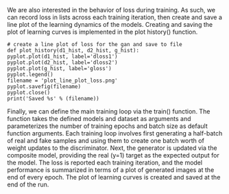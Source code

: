 
We are also interested in the behavior of loss during training. As such, we can record loss in
lists across each training iteration, then create and save a line plot of the learning dynamics of the
models. Creating and saving the plot of learning curves is implemented in the plot history()
function.

```
# create a line plot of loss for the gan and save to file
def plot_history(d1_hist, d2_hist, g_hist):
pyplot.plot(d1_hist, label='dloss1')
pyplot.plot(d2_hist, label='dloss2')
pyplot.plot(g_hist, label='gloss')
pyplot.legend()
filename = 'plot_line_plot_loss.png'
pyplot.savefig(filename)
pyplot.close()
print('Saved %s' % (filename))
```

Finally, we can define the main training loop via the train() function. The function takes
the defined models and dataset as arguments and parameterizes the number of training epochs
and batch size as default function arguments. Each training loop involves first generating a
half-batch of real and fake samples and using them to create one batch worth of weight updates
to the discriminator. Next, the generator is updated via the composite model, providing the real
(y=1) target as the expected output for the model. The loss is reported each training iteration,
and the model performance is summarized in terms of a plot of generated images at the end of
every epoch. The plot of learning curves is created and saved at the end of the run.